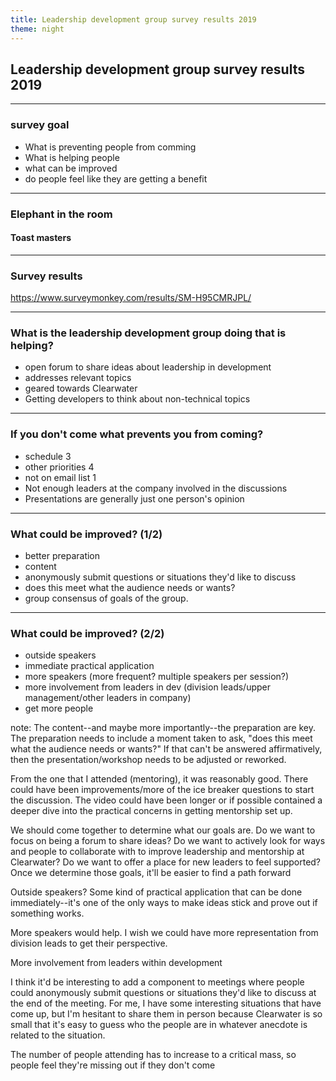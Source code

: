 ```yaml
---
title: Leadership development group survey results 2019
theme: night
---
```


## Leadership development group survey results 2019

---

### survey goal
* What is preventing people from comming
* What is helping people
* what can be improved
* do people feel like they are getting a benefit

---

### Elephant in the room
#### Toast masters

---

### Survey results
https://www.surveymonkey.com/results/SM-H95CMRJPL/

---

### What is the leadership development group doing that is helping?
* open forum to share ideas about leadership in development
* addresses relevant topics
* geared towards Clearwater
* Getting developers to think about non-technical topics

---

### If you don't come what prevents you from coming?
* schedule 3
* other priorities 4
* not on email list 1
* Not enough leaders at the company involved in the discussions
* Presentations are generally just one person's opinion

---

### What could be improved? (1/2)
* better preparation
* content
* anonymously submit questions or situations they'd like to discuss
* does this meet what the audience needs or wants?
* group consensus of goals of the group.

---

### What could be improved? (2/2)
* outside speakers
* immediate practical application
* more speakers (more frequent? multiple speakers per session?)
* more involvement from leaders in dev (division leads/upper management/other leaders in company)
* get more people

note:
The content--and maybe more importantly--the preparation are key. The preparation needs to include a moment taken to ask, "does this meet what the audience needs or wants?" If that can't be answered affirmatively, then the presentation/workshop needs to be adjusted or reworked.

From the one that I attended (mentoring), it was reasonably good. There could have been improvements/more of the ice breaker questions to start the discussion. The video could have been longer or if possible contained a deeper dive into the practical concerns in getting mentorship set up.

We should come together to determine what our goals are. Do we want to focus on being a forum to share ideas? Do we want to actively look for ways and people to collaborate with to improve leadership and mentorship at Clearwater? Do we want to offer a place for new leaders to feel supported? Once we determine those goals, it'll be easier to find a path forward

Outside speakers? Some kind of practical application that can be done immediately--it's one of the only ways to make ideas stick and prove out if something works.

More speakers would help. I wish we could have more representation from division leads to get their perspective.

More involvement from leaders within development 

I think it'd be interesting to add a component to meetings where people could anonymously submit questions or situations they'd like to discuss at the end of the meeting. For me, I have some interesting situations that have come up, but I'm hesitant to share them in person because Clearwater is so small that it's easy to guess who the people are in whatever anecdote is related to the situation. 

The number of people attending has to increase to a critical mass, so people feel they're missing out if they don't come 

